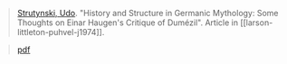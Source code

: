> [Strutynski, Udo](strutynski.md). "History and Structure in Germanic Mythology: Some Thoughts on Einar Haugen's Critique of Dumézil". Article in [[larson-littleton-puhvel-j1974]].

> [pdf](a/strutynski1974.pdf)